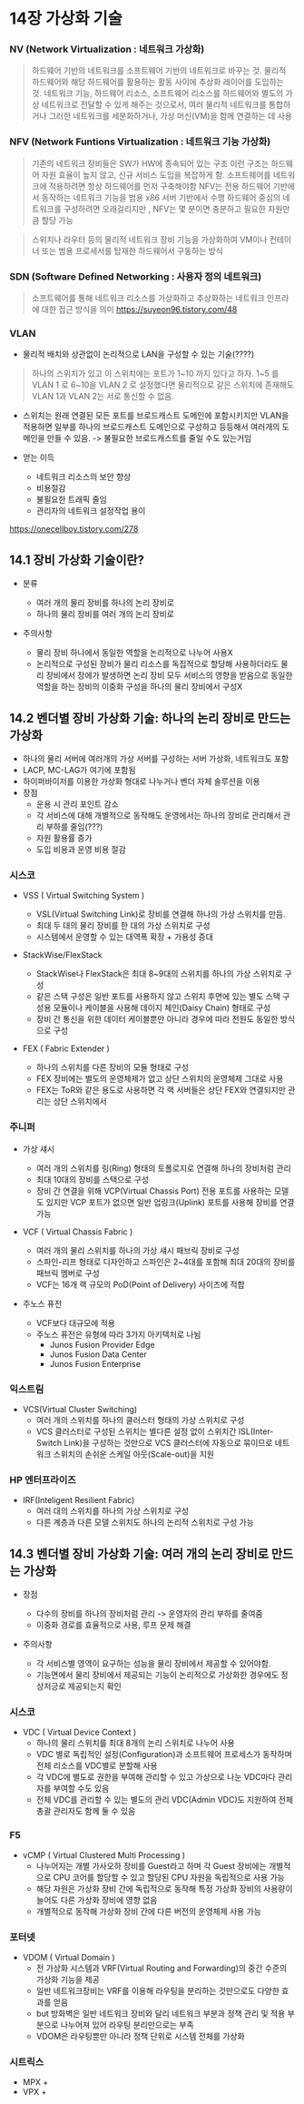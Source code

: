 # 14장 가상화 기술

### NV (Network Virtualization : 네트워크 가상화)
> 하드웨어 기반의 네트워크를 소프트웨어 기반의 네트워크로 바꾸는 것.
> 물리적 하드웨어와 해당 하드웨어를 활용하는 활동 사이에 추상화 레이어를 도입하는 것.
> 네트워크 기능, 하드웨어 리소스, 소프트웨어 리소스를 하드웨어와 별도의 가상 네트워크로 전달할 수 있게 해주는 것으로서, 여러 물리적 네트워크를 통합하거나 
> 그러한 네트워크를 세분화하거나, 가상 머신(VM)을 함께 연결하는 데 사용

### NFV (Network Funtions Virtualization : 네트워크 기능 가상화)
> 기존의 네트워크 장비들은 SW가 HW에 종속되어 있는 구조
> 이런 구조는 하드웨어 자원 효율이 높지 않고, 신규 서비스 도입을 복잡하게 함. 소프트웨어를 네트워크에 적용하려면 항상 하드웨어를 먼저 구축해야함
> NFV는 전용 하드웨어 기반에서 동작하는 네트워크 기능을 범용 x86 서버 기반에서 수행
> 하드웨어 중심의 네트워크를 구성하려면 오래걸리지만 , NFV는 몇 분이면 충분하고 필요한 자원만큼 할당 가능

> 스위치나 라우터 등의 물리적 네트워크 장비 기능을 가상화하여 VM이나 컨테이너 또는 범용 프로세서를 탑재한 하드웨어서 구동하는 방식

### SDN (Software Defined Networking : 사용자 정의 네트워크)
> 소프트웨어를 통해 네트워크 리소스를 가상화하고 추상화하는 네트워크 인프라에 대한 접근 방식을 의미
https://suyeon96.tistory.com/48

### VLAN
+ 물리적 배치와 상관없이 논리적으로 LAN을 구성할 수 있는 기술(????)
> 하나의 스위치가 있고 이 스위치에는 포트가 1~10 까지 있다고 하자. 1~5 를 VLAN 1 로 6~10을 VLAN 2 로 설정했다면 물리적으로 같은 스위치에 존재해도 VLAN 1과 VLAN 2는 서로 통신할 수 없음.
+ 스위치는 원래 연결된 모든 포트를 브로드캐스트 도메인에 포함시키지만 VLAN을 적용하면 일부를 하나의 브로드캐스트 도메인으로 구성하고 등등해서 여러개의 도메인을 만들 수 있음.
  -> 불필요한 브로드캐스트를 줄일 수도 있는거임
  
+ 얻는 이득
  + 네트워크 리소스의 보안 향상
  + 비용절감
  + 불필요한 트래픽 줄임
  + 관리자의 네트워크 설정작업 용이

https://onecellboy.tistory.com/278
  
## 14.1 장비 가상화 기술이란?
+ 분류
  + 여러 개의 물리 장비를 하나의 논리 장비로 
  + 하나의 물리 장비를 여러 개의 논리 장비로

+ 주의사항
  + 물리 장비 하나에서 동일한 역할을 논리적으로 나누어 사용X
  + 논리적으로 구성된 장비가 물리 리소스를 독집적으로 할당해 사용하더라도 물리 장비에서 장에가 발생하면 논리 장비 모두 서비스의 영향을 받음으로 동일한 역할을 하는 장비의 이중화 구성을 하나의 물리 장비에서 구성X
  
## 14.2 벤더별 장비 가상화 기술: 하나의 논리 장비로 만드는 가상화
+ 하나의 물리 서버에 여러개의 가상 서버를 구성하는 서버 가상화, 네트워크도 포함
+ LACP, MC-LAG가 여기에 포함됨
+ 하이퍼바이저를 이용한 가상화 형대로 나누거나 벤더 자체 솔루션을 이용
+ 장점
  + 운용 시 관리 포인트 감소
  + 각 서비스에 대해 개별적으로 동작해도 운영에서는 하나의 장비로 관리해서 관리 부하를 줄임(???)
  + 자원 활용률 증가
  + 도입 비용과 운영 비용 절감

### 시스코
+ VSS ( Virtual Switching System )
  + VSL(Virtual Switching Link)로 장비를 연결해 하나의 가상 스위치를 만듬.
  + 최대 두 대의 물리 장비를 한 대의 가상 스위치로 구성
  + 시스템에서 운영할 수 있는 대역폭 확장 + 가용성 증대
  
+ StackWise/FlexStack
  + StackWise나 FlexStack은 최대 8~9대의 스위치를 하나의 가상 스위치로 구성
  + 같은 스택 구성은 일반 포트를 사용하지 않고 스위치 후면에 있는 별도 스택 구성용 모듈이나 케이블을 사용해 데이지 체인(Daisy Chain) 형태로 구성
  + 장비 간 통신을 위한 데이터 케이블뿐만 아니라 경우에 따라 전원도 동일한 방식으로 구성
  
+ FEX ( Fabric Extender )
  + 하나의 스위치를 다른 장비의 모듈 형태로 구성
  + FEX 장비에는 별도의 운영체제가 없고 상단 스위치의 운영체제 그대로 사용
  + FEX는 ToR와 같은 용도로 사용하면 각 랙 서버들은 상단 FEX와 연결되지만 관리는 상단 스위치에서

### 주니퍼
+ 가상 섀시
  + 여러 개의 스위치를 링(Ring) 형태의 토폴로지로 연결해 하나의 장비처럼 관리
  + 최대 10대의 장비를 스택으로 구성
  + 장비 간 연결을 위해 VCP(Virtual Chassis Port) 전용 포트를 사용하는 모델도 있지만 VCP 포트가 없으면 일반 업링크(Uplink) 포트를 사용해 장비를 연결 가능
  
+ VCF ( Virtual Chassis Fabric )
  + 여러 개의 물리 스위치를 하나의 가상 섀시 패브릭 장비로 구성
  + 스파인-리프 형태로 디자인하고 스파인은 2~4대를 포함해 최대 20대의 장비를 패브릭 멤버로 구성
  + VCF는 16개 랙 규모의 PoD(Point of Delivery) 사이즈에 적합
  
+ 주노스 퓨전
  + VCF보다 대규모에 적용
  + 주노스 퓨전은 유형에 따라 3가지 아키텍처로 나뉨
    + Junos Fusion Provider Edge
    + Junos Fusion Data Center
    + Junos Fusion Enterprise
	
### 익스트림
+ VCS(Virtual Cluster Switching)
  + 여러 개의 스위치를 하나의 클러스터 형태의 가상 스위치로 구성
  + VCS 클러스터로 구성된 스위치는 별다른 설정 없이 스위치간 ISL(Inter-Switch Link)을 구성하는 것만으로 VCS 클러스터에 자동으로 묶이므로 네트워크 스위치의 손쉬운 스케일 아웃(Scale-out)을 지원

### HP 엔터프라이즈
+ IRF(Inteligent Resilient Fabric)
  + 여러 대의 스위치를 하나의 가상 스위치로 구성
  + 다른 계층과 다른 모델 스위치도 하나의 논리적 스위치로 구성 가능
  
## 14.3 벤더별 장비 가상화 기술: 여러 개의 논리 장비로 만드는 가상화
+ 장점
  + 다수의 장비를 하나의 장비처럼 관리 -> 운영자의 관리 부하를 줄여줌
  + 이중화 경로를 효율적으로 사용, 루프 문제 해결

+ 주의사항
  + 각 서비스별 영역이 요구하는 성능을 물리 장비에서 제공할 수 있어야함.
  + 기능면에서 물리 장비에서 제공되는 기능이 논리적으로 가상화한 경우에도 정상저긍로 제공되는지 확인

### 시스코
+ VDC ( Virtual Device Context )
  + 하나의 물리 스위치를 최대 8개의 논리 스위치로 나누어 사용
  + VDC 별로 독립적인 설정(Configuration)과 소프트웨어 프로세스가 동작하며 전체 리소스를 VDC별로 분할해 사용
  + 각 VDC에 별도로 권한을 부여해 관리할 수 있고 가상으로 나눈 VDC마다 관리자를 부여할 수도 있음
  + 전체 VDC를 관리할 수 있는 별도의 관리 VDC(Admin VDC)도 지원하여 전체 총괄 관리자도 함께 둘 수 있음

### F5
+ vCMP ( Virtual Clustered Multi Processing )
  + 나누어지는 개별 가사오하 장비를 Guest라고 하며 각 Guest 장비에는 개별적으로 CPU 코어를 할당할 수 있고 할당된 CPU 자원을 독립적으로 사용 가능
  + 해당 자원은 가상화 장비 간에 독립적으로 동작해 특정 가상화 장비의 사용량이 늘어도 다른 가상화 장비에 영향 없음
  + 개별적으로 동작해 가상화 장비 간에 다른 버전의 운영체제 사용 가능
  
### 포터넷
+ VDOM ( Virtual Domain )
  + 전 가상화 시스템과 VRF(Virtual Routing and Forwarding)의 중간 수준의 가상화 기능을 제공
  + 일반 네트워크장비는 VRF를 이용해 라우팅을 분리하는 것만으로도 다양한 효과를 얻음
  + but 방화벽은 일반 네트워크 장비와 달리 네트워크 부분과 정책 관리 및 적용 부분으로 나누어져 있어 라우팅 분리만으로는 부족
  + VDOM은 라우팅뿐만 아니라 정책 단위로 시스템 전체를 가상화

### 시트릭스
+ MPX
  + 
+ VPX
  + 


